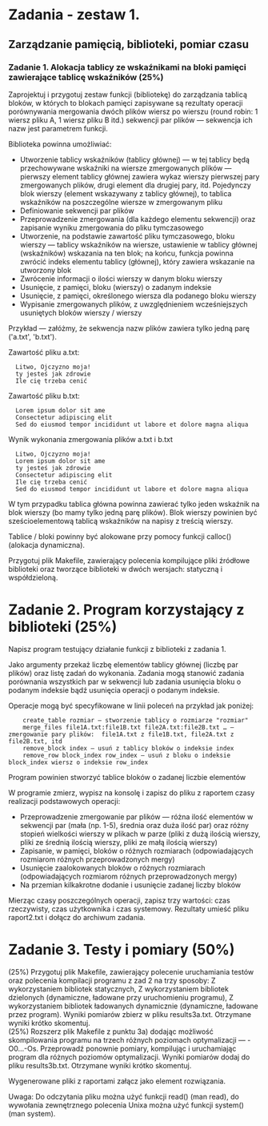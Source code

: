 # Zadania - zestaw 1.
## Zarządzanie pamięcią, biblioteki, pomiar czasu 

### Zadanie 1. Alokacja tablicy ze wskaźnikami na bloki pamięci zawierające  tablicę wskaźników (25%)

Zaprojektuj i przygotuj zestaw funkcji (bibliotekę) do zarządzania tablicą bloków, w których to blokach pamięci zapisywane są rezultaty operacji porównywania mergowania dwóch plików wiersz po wierszu (round robin: 1 wiersz pliku A, 1 wiersz pliku B itd.) sekwencji par plików  — sekwencja ich nazw jest parametrem funkcji.


Biblioteka powinna umożliwiać:
- Utworzenie tablicy wskaźników (tablicy głównej) — w tej tablicy będą przechowywane wskaźniki na wiersze zmergowanych plików — pierwszy element tablicy głównej zawiera wykaz wierszy pierwszej pary zmergowanych plików, drugi element dla drugiej pary, itd. Pojedynczy blok wierszy (element wskazywany z tablicy głównej), to tablica wskaźników na poszczególne wiersze w zmergowanym pliku
- Definiowanie sekwencji par plików
- Przeprowadzenie zmergowania (dla każdego elementu sekwencji) oraz zapisanie wyniku zmergowania do pliku tymczasowego
- Utworzenie, na podstawie zawartość pliku tymczasowego, bloku wierszy — tablicy wskaźników na wiersze, ustawienie w tablicy głównej (wskaźników) wskazania na ten blok; na końcu, funkcja powinna zwrócić indeks elementu tablicy (głównej), który zawiera wskazanie na utworzony blok
- Zwrócenie informacji o ilości wierszy w danym bloku wierszy
- Usunięcie, z pamięci, bloku (wierszy) o zadanym indeksie
- Usunięcie, z pamięci, określonego wiersza dla podanego bloku wierszy
- Wypisanie zmergowanych plików, z uwzględnieniem wcześniejszych usuniętych bloków wierszy / wierszy


Przykład — załóżmy, że sekwencja nazw plików zawiera tylko jedną parę ('a.txt', 'b.txt').

Zawartość pliku a.txt:
```
  Litwo, Ojczyzno moja!  
  ty jesteś jak zdrowie  
  Ile cię trzeba cenić  
```
Zawartość pliku b.txt:
```
  Lorem ipsum dolor sit ame   
  Consectetur adipiscing elit  
  Sed do eiusmod tempor incididunt ut labore et dolore magna aliqua  
```

Wynik wykonania zmergowania plików a.txt i b.txt
```
  Litwo, Ojczyzno moja!  
  Lorem ipsum dolor sit ame   
  ty jesteś jak zdrowie  
  Consectetur adipiscing elit   
  Ile cię trzeba cenić  
  Sed do eiusmod tempor incididunt ut labore et dolore magna aliqua  
```

W tym przypadku tablica główna powinna zawierać tylko jeden wskaźnik na  blok wierszy (bo mamy tylko jedną parę plików).  Blok wierszy powinien być sześcioelementową tablicą wskaźników na napisy z treścią wierszy.

Tablice / bloki powinny być alokowane przy pomocy funkcji calloc() (alokacja dynamiczna).

Przygotuj plik Makefile, zawierający polecenia kompilujące pliki źródłowe biblioteki oraz tworzące biblioteki w dwóch wersjach: statyczną i współdzieloną.

# Zadanie 2. Program korzystający z biblioteki (25%)

Napisz program testujący działanie funkcji z biblioteki z zadania 1.

Jako argumenty przekaż liczbę elementów tablicy głównej (liczbę par plików) oraz listę zadań do wykonania. Zadania mogą stanowić zadania porównania wszystkich par w sekwencji lub zadania usunięcia bloku o podanym indeksie bądź usunięcia operacji o podanym indeksie.

Operacje mogą być specyfikowane w linii poleceń na przykład jak poniżej:
```
    create_table rozmiar — stworzenie tablicy o rozmiarze "rozmiar"
    merge_files file1A.txt:file1B.txt file2A.txt:file2B.txt … — zmergowanie pary plików:  file1A.txt z file1B.txt, file2A.txt z file2B.txt, itd
    remove_block index — usuń z tablicy bloków o indeksie index
    remove_row block_index row_index — usuń z bloku o indeksie block_index wiersz o indeksie row_index
```

Program powinien stworzyć tablice bloków o zadanej liczbie elementów

W programie zmierz, wypisz na konsolę i zapisz  do pliku z raportem  czasy realizacji podstawowych operacji:
- Przeprowadzenie zmergowanie par plików — różna ilość elementów w sekwencji par (mała (np. 1-5), średnia oraz duża ilość par) oraz różny stopień wielkości wierszy w plikach w parze (pliki z dużą ilością wierszy, pliki ze średnią ilością wierszy, pliki ze małą ilością wierszy)
- Zapisanie, w pamięci, bloków o różnych rozmiarach (odpowiadających rozmiarom różnych przeprowadzonych mergy)
- Usunięcie zaalokowanych bloków o różnych rozmiarach  (odpowiadających rozmiarom różnych przeprowadzonych mergy)
- Na przemian  kilkakrotne dodanie i usunięcie zadanej liczby bloków 

Mierząc czasy poszczególnych operacji, zapisz trzy wartości: czas rzeczywisty, czas użytkownika i czas systemowy. Rezultaty umieść pliku raport2.txt i dołącz do archiwum zadania.
# Zadanie 3. Testy i pomiary (50%)

(25%) Przygotuj plik Makefile, zawierający polecenie uruchamiania testów oraz polecenia kompilacji programu z zad 2 na trzy sposoby:
    Z wykorzystaniem bibliotek statycznych,
    Z wykorzystaniem bibliotek dzielonych (dynamiczne, ładowane przy uruchomieniu programu),
    Z wykorzystaniem bibliotek ładowanych dynamicznie (dynamiczne, ładowane przez program).
Wyniki pomiarów zbierz w pliku results3a.txt. Otrzymane wyniki krótko skomentuj.  
(25%) Rozszerz plik Makefile z punktu 3a) dodając możliwość skompilowania programu na trzech różnych  poziomach optymalizacji — -O0…-Os. Przeprowadź ponownie pomiary, kompilując i uruchamiając program dla różnych poziomów optymalizacji.
Wyniki pomiarów dodaj do pliku results3b.txt. Otrzymane wyniki krótko skomentuj.

Wygenerowane pliki z raportami załącz jako element rozwiązania.

Uwaga: Do odczytania pliku można użyć funkcji read() (man read), do wywołania zewnętrznego polecenia Unixa można użyć funkcji system() (man system).

